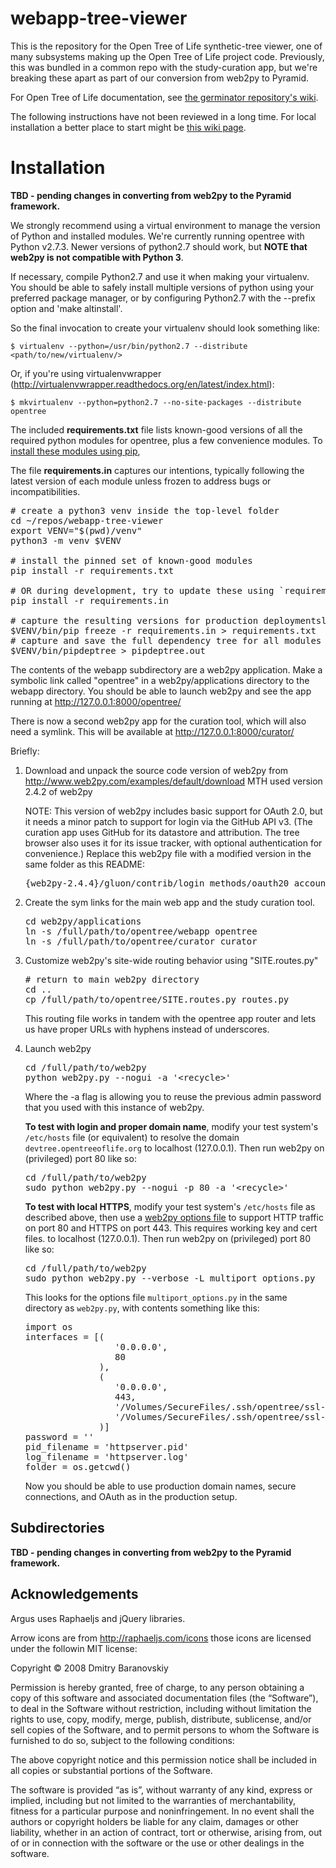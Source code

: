 webapp-tree-viewer
==================

This is the repository for the Open Tree of Life synthetic-tree viewer, one of many subsystems making up the Open Tree of Life project code. Previously, this was bundled in a common repo with the study-curation app, but we're breaking these apart as part of our conversion from web2py to Pyramid.

For Open Tree of Life documentation, see [the germinator repository's wiki](https://github.com/OpenTreeOfLife/germinator/wiki).

The following instructions have not been reviewed in a long time. For local installation a better place to start might be [this wiki page](https://github.com/OpenTreeOfLife/opentree/wiki/Installing-a-local-curator-and-tree-browser-test-server).

Installation
============

**TBD - pending changes in converting from web2py to the Pyramid framework.**

We strongly recommend using a virtual environment to manage the version of
Python and installed modules. We're currently running opentree with Python
v2.7.3. Newer versions of python2.7 should work, but **NOTE that web2py is not
compatible with Python 3**.

If necessary, compile Python2.7 and use it when making your virtualenv.  You
should be able to safely install multiple versions of python using your
preferred package manager, or by configuring Python2.7 with the --prefix
option and 'make altinstall'.

So the final invocation to create your virtualenv should look something like:
```
$ virtualenv --python=/usr/bin/python2.7 --distribute <path/to/new/virtualenv/>
```

Or, if you're using virtualenvwrapper (http://virtualenvwrapper.readthedocs.org/en/latest/index.html):
```
$ mkvirtualenv --python=python2.7 --no-site-packages --distribute opentree
```

The included **requirements.txt** file lists known-good versions of all the required
python modules for opentree, plus a few convenience modules. To [install these modules 
using pip](http://www.pip-installer.org/en/latest/cookbook.html#requirements-files), 

The file **requirements.in** captures our intentions, typically following the
latest version of each module unless frozen to address bugs or incompatibilities.

<pre>
# create a python3 venv inside the top-level folder
cd ~/repos/webapp-tree-viewer
export VENV="$(pwd)/venv"
python3 -m venv $VENV

# install the pinned set of known-good modules
pip install -r requirements.txt

# OR during development, try to update these using `requirements.in`
pip install -r requirements.in

# capture the resulting versions for production deploymentsl
$VENV/bin/pip freeze -r requirements.in > requirements.txt
# capture and save the full dependency tree for all modules
$VENV/bin/pipdeptree > pipdeptree.out
</pre>

The contents of the webapp subdirectory are a web2py application.  Make a symbolic 
link called "opentree" in a web2py/applications directory to the webapp directory.
You should be able to launch web2py and see the app running at http://127.0.0.1:8000/opentree/

There is now a second web2py app for the curation tool, which will also need a
symlink. This will be available at http://127.0.0.1:8000/curator/

Briefly:

1. Download and unpack the source code version of web2py from 
http://www.web2py.com/examples/default/download MTH used version 2.4.2 of web2py

   NOTE: This version of web2py includes basic support for OAuth 2.0, but it needs
   a minor patch to support for login via the GitHub API v3.  (The curation app
   uses GitHub for its datastore and attribution. The tree browser also uses it
   for its issue tracker, with optional authentication for convenience.) Replace
   this web2py file with a modified version in the same folder as this README:
   <pre>
   {web2py-2.4.4}/gluon/contrib/login_methods/oauth20_account.py
   </pre>

2. Create the sym links for the main web app and the study curation tool.

   <pre>
   cd web2py/applications
   ln -s /full/path/to/opentree/webapp opentree
   ln -s /full/path/to/opentree/curator curator
   </pre>

3. Customize web2py's site-wide routing behavior using "SITE.routes.py"

   <pre>
   # return to main web2py directory
   cd ..  
   cp /full/path/to/opentree/SITE.routes.py routes.py
   </pre>
   
   This routing file works in tandem with the opentree app router and lets us have
   proper URLs with hyphens instead of underscores.

4. Launch web2py

   <pre>
   cd /full/path/to/web2py
   python web2py.py --nogui -a '&lt;recycle&gt;'
   </pre>
   
   Where the -a flag is allowing you to reuse the previous admin password that you used
   with this instance of web2py.

   **To test with login and proper domain name**, modify your test system's
   `/etc/hosts` file (or equivalent) to resolve the domain `devtree.opentreeoflife.org`
   to localhost (127.0.0.1). Then run web2py on (privileged) port 80 like so:

   <pre>
   cd /full/path/to/web2py
   sudo python web2py.py --nogui -p 80 -a '&lt;recycle&gt;'
   </pre>

   **To test with local HTTPS**, modify your test system's
   `/etc/hosts` file as described above, then use a [web2py options file]() to
   support HTTP traffic on port 80 and HTTPS on port 443. This requires working
   key and cert files.
   to localhost (127.0.0.1). Then run web2py on (privileged) port 80 like so:

   <pre>
   cd /full/path/to/web2py
   sudo python web2py.py --verbose -L multiport_options.py
   </pre>

   This looks for the options file `multiport_options.py` in the same
   directory as `web2py.py`, with contents something like this:
   <pre>
   import os 
   interfaces = [(
                    '0.0.0.0',
                    80
                 ),
                 (
                    '0.0.0.0',
                    443,
                    '/Volumes/SecureFiles/.ssh/opentree/ssl-keys/opentreeoflife.org.key',
                    '/Volumes/SecureFiles/.ssh/opentree/ssl-keys/STAR_opentreeoflife_org.crt'
                 )]
   password = '<recycle>' 
   pid_filename = 'httpserver.pid' 
   log_filename = 'httpserver.log' 
   folder = os.getcwd() 
   </pre>

   Now you should be able to use production domain names, secure connections,
   and OAuth as in the production setup.

Subdirectories
--------------

**TBD - pending changes in converting from web2py to the Pyramid framework.**

Acknowledgements
----------------
Argus uses Raphaeljs and jQuery libraries.

Arrow icons are from http://raphaeljs.com/icons those icons are licensed under the followin MIT license:

Copyright © 2008 Dmitry Baranovskiy

Permission is hereby granted, free of charge, to any person obtaining a copy of this software and associated documentation files (the “Software”), to deal in the Software without restriction, including without limitation the rights to use, copy, modify, merge, publish, distribute, sublicense, and/or sell copies of the Software, and to permit persons to whom the Software is furnished to do so, subject to the following conditions:

The above copyright notice and this permission notice shall be included in all copies or substantial portions of the Software.

The software is provided “as is”, without warranty of any kind, express or implied, including but not limited to the warranties of merchantability, fitness for a particular purpose and noninfringement. In no event shall the authors or copyright holders be liable for any claim, damages or other liability, whether in an action of contract, tort or otherwise, arising from, out of or in connection with the software or the use or other dealings in the software.
